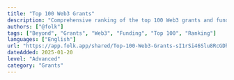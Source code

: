 ```yaml
---
title: "Top 100 Web3 Grants"
description: "Comprehensive ranking of the top 100 Web3 grants and funding opportunities for blockchain developers and entrepreneurs"
authors: ["@folk"]
tags: ["Beyond", "Grants", "Web3", "Funding", "Top 100", "Ranking"]
languages: ["English"]
url: "https://app.folk.app/shared/Top-100-Web3-Grants-sI1rSi46Slu8RcGDhEtE80OrsfFmiGsp"
dateAdded: 2025-01-20
level: "Advanced"
category: "Grants"
---
```


